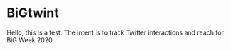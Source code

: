 # BiGtwint

Hello, this is a test. The intent is to track Twitter interactions and reach for BiG Week 2020.
